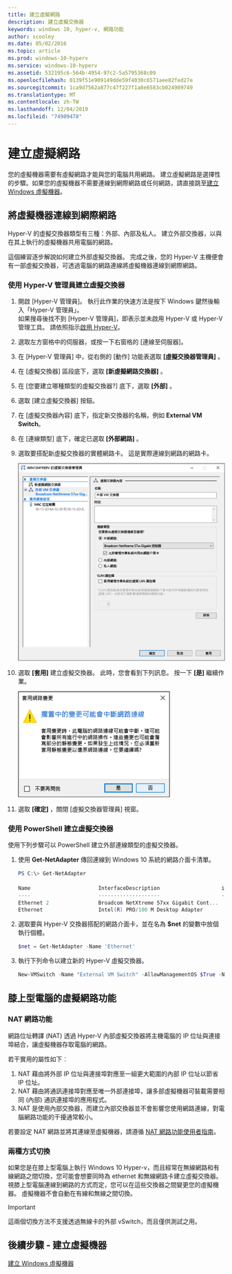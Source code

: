 ```yaml
---
title: 建立虛擬網路
description: 建立虛擬交換器
keywords: windows 10, hyper-v, 網路功能
author: scooley
ms.date: 05/02/2016
ms.topic: article
ms.prod: windows-10-hyperv
ms.service: windows-10-hyperv
ms.assetid: 532195c6-564b-4954-97c2-5a5795368c09
ms.openlocfilehash: 0139f51e909149dde59f4030c6571aee82fed27e
ms.sourcegitcommit: 1ca9d7562a877c47f227f1a8e6583cb024909749
ms.translationtype: MT
ms.contentlocale: zh-TW
ms.lasthandoff: 12/04/2019
ms.locfileid: "74909478"
---
```

# <a name="create-a-virtual-network"></a>建立虛擬網路

您的虛擬機器需要有虛擬網路才能與您的電腦共用網路。  建立虛擬網路是選擇性的步驟。如果您的虛擬機器不需要連線到網際網路或任何網路，請直接跳至[建立 Windows 虛擬機器](create-virtual-machine.md)。


## <a name="connect-virtual-machines-to-the-internet"></a>將虛擬機器連線到網際網路

Hyper-V 的虛擬交換器類型有三種：外部、內部及私人。 建立外部交換器，以與在其上執行的虛擬機器共用電腦的網路。

這個練習逐步解說如何建立外部虛擬交換器。 完成之後，您的 Hyper-V 主機便會有一部虛擬交換器，可透過電腦的網路連線將虛擬機器連線到網際網路。 

### <a name="create-a-virtual-switch-with-hyper-v-manager"></a>使用 Hyper-V 管理員建立虛擬交換器

1. 開啟 \[Hyper-V 管理員\]。  執行此作業的快速方法是按下 Windows 鍵然後輸入「Hyper-V 管理員」。  
如果搜尋後找不到 \[Hyper-V 管理員\]，即表示並未啟用 Hyper-V 或 Hyper-V 管理工具。  請依照指示[啟用 Hyper-V](enable-hyper-v.md)。

2. 選取左方窗格中的伺服器，或按一下右窗格的 \[連線至伺服器\]。

3. 在 \[Hyper-V 管理員\] 中，從右側的 \[動作\] 功能表選取 **\[虛擬交換器管理員\]** 。 

4. 在 \[虛擬交換器\] 區段底下，選取 **\[新虛擬網路交換器\]** 。

5. 在 \[您要建立哪種類型的虛擬交換器?\] 底下，選取 **\[外部\]** 。

6. 選取 [建立虛擬交換器] 按鈕。

7. 在 \[虛擬交換器內容\] 底下，指定新交換器的名稱，例如 **External VM Switch**。

8. 在 \[連線類型\] 底下，確定已選取 **\[外部網路\]** 。

9. 選取要搭配新虛擬交換器的實體網路卡。 這是實際連線到網路的網路卡。  

    ![](media/newSwitch_upd.png)

10. 選取 **\[套用\]** 建立虛擬交換器。 此時，您會看到下列訊息。 按一下 **\[是\]** 繼續作業。

    ![](media/pen_changes_upd.png)  

11. 選取 **\[確定\]** ，關閉 \[虛擬交換器管理員\] 視窗。


### <a name="create-a-virtual-switch-with-powershell"></a>使用 PowerShell 建立虛擬交換器

使用下列步驟可以 PowerShell 建立外部連線類型的虛擬交換器。 

1. 使用 **Get-NetAdapter** 傳回連線到 Windows 10 系統的網路介面卡清單。

    ```powershell
    PS C:\> Get-NetAdapter

    Name                      InterfaceDescription                    ifIndex Status       MacAddress             LinkSpeed
    ----                      --------------------                    ------- ------       ----------             ---------
    Ethernet 2                Broadcom NetXtreme 57xx Gigabit Cont...       5 Up           BC-30-5B-A8-C1-7F         1 Gbps
    Ethernet                  Intel(R) PRO/100 M Desktop Adapter            3 Up           00-0E-0C-A8-DC-31        10 Mbps  
    ```

2. 選取要與 Hyper-V 交換器搭配的網路介面卡，並在名為 **$net** 的變數中放個執行個體。

    ```powershell
    $net = Get-NetAdapter -Name 'Ethernet'
    ```

3. 執行下列命令以建立新的 Hyper-V 虛擬交換器。

    ```powershell
    New-VMSwitch -Name "External VM Switch" -AllowManagementOS $True -NetAdapterName $net.Name
    ```

## <a name="virtual-networking-on-a-laptop"></a>膝上型電腦的虛擬網路功能

### <a name="nat-networking"></a>NAT 網路功能
網路位址轉譯 (NAT) 透過 Hyper-V 內部虛擬交換器將主機電腦的 IP 位址與連接埠結合，讓虛擬機器存取電腦的網路。

若干實用的屬性如下︰
1. NAT 藉由將外部 IP 位址與連接埠對應至一組更大範圍的內部 IP 位址以節省 IP 位址。 
2. NAT 藉由將通訊連接埠對應至唯一外部連接埠，讓多部虛擬機器可裝載需要相同 (內部) 通訊連接埠的應用程式。
3. NAT 是使用內部交換器，而建立內部交換器並不會影響您使用網路連線，對電腦網路功能的干擾通常較小。

若要設定 NAT 網路並將其連線至虛擬機器，請遵循 [NAT 網路功能使用者指南](../user-guide/setup-nat-network.md)。

### <a name="the-two-switch-approach"></a>兩種方式切換

如果您是在膝上型電腦上執行 Windows 10 Hyper-v，而且經常在無線網路和有線網路之間切換，您可能會想要同時為 ethernet 和無線網路卡建立虛擬交換器。  視膝上型電腦連線到網路的方式而定，您可以在這些交換器之間變更您的虛擬機器。 虛擬機器不會自動在有線和無線之間切換。 

>[!IMPORTANT]
>這兩個切換方法不支援透過無線卡的外部 vSwitch，而且僅供測試之用。

## <a name="next-step---create-a-virtual-machine"></a>後續步驟 - 建立虛擬機器
[建立 Windows 虛擬機器](create-virtual-machine.md)
